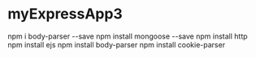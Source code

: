 # myExpressApp3
 npm i body-parser --save 
 npm install mongoose --save
 npm install http
 npm install ejs 
 npm install body-parser
 npm install cookie-parser
